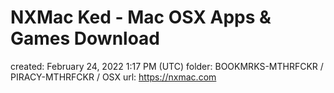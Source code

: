 # NXMac Ked - Mac OSX Apps & Games Download

created: February 24, 2022 1:17 PM (UTC)
folder: BOOKMRKS-MTHRFCKR / PIRACY-MTHRFCKR / OSX
url: https://nxmac.com